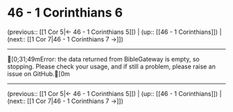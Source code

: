# 46 - 1 Corinthians 6

(previous:: [[1 Cor 5|← 46 - 1 Corinthians 5]]) | (up:: [[46 - 1 Corinthians]]) | (next:: [[1 Cor 7|46 - 1 Corinthians 7 →]])

***
[0;31;49mError: the data returned from BibleGateway is empty, so stopping. Please check your usage, and if still a problem, please raise an issue on GitHub.[0m

***

(previous:: [[1 Cor 5|← 46 - 1 Corinthians 5]]) | (up:: [[46 - 1 Corinthians]]) | (next:: [[1 Cor 7|46 - 1 Corinthians 7 →]])
